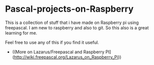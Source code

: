 Pascal-projects-on-Raspberry
============================

This is a collection of stuff that i have made on Raspberry pi using freepascal. 
I am new to raspberry and also to git. So this also is a great learning for me. 

Feel free to use any of this if you find it useful. 


* ((More on  Lazarus/Freepascal and Raspberry PI](http://wiki.freepascal.org/Lazarus_on_Raspberry_Pi))
